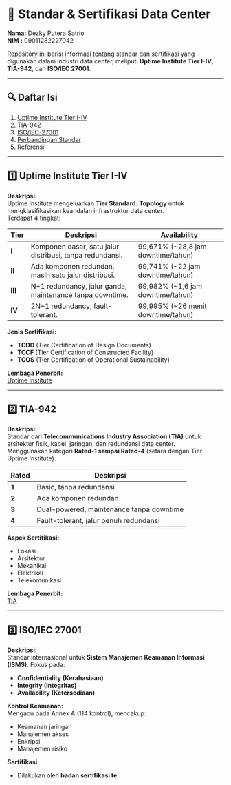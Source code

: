 # 📘 Standar & Sertifikasi Data Center
**Nama:** Dezky Putera Satrio  
**NIM :** 09011282227042  

Repository ini berisi informasi tentang standar dan sertifikasi yang digunakan dalam industri data center, meliputi **Uptime Institute Tier I-IV**, **TIA-942**, dan **ISO/IEC 27001**.

---

## 🔍 Daftar Isi
1. [Uptime Institute Tier I-IV](#uptime-institute-tier-i-iv)
2. [TIA-942](#tia-942)
3. [ISO/IEC-27001](#isoiec-27001)
4. [Perbandingan Standar](#perbandingan-standar)
5. [Referensi](#referensi)

---

## 1️⃣ Uptime Institute Tier I-IV
**Deskripsi:**  
Uptime Institute mengeluarkan **Tier Standard: Topology** untuk mengklasifikasikan keandalan infrastruktur data center.  
Terdapat 4 tingkat:  

| Tier  | Deskripsi | Availability |
|-------|-----------|-------------|
| **I** | Komponen dasar, satu jalur distribusi, tanpa redundansi. | 99,671% (~28,8 jam downtime/tahun) |
| **II** | Ada komponen redundan, masih satu jalur distribusi. | 99,741% (~22 jam downtime/tahun) |
| **III** | N+1 redundancy, jalur ganda, maintenance tanpa downtime. | 99,982% (~1,6 jam downtime/tahun) |
| **IV** | 2N+1 redundancy, fault-tolerant. | 99,995% (~26 menit downtime/tahun) |

**Jenis Sertifikasi:**
- **TCDD** (Tier Certification of Design Documents)
- **TCCF** (Tier Certification of Constructed Facility)
- **TCOS** (Tier Certification of Operational Sustainability)

**Lembaga Penerbit:**  
[Uptime Institute](https://uptimeinstitute.com/)

---

## 2️⃣ TIA-942
**Deskripsi:**  
Standar dari **Telecommunications Industry Association (TIA)** untuk arsitektur fisik, kabel, jaringan, dan redundansi data center.  
Menggunakan kategori **Rated-1 sampai Rated-4** (setara dengan Tier Uptime Institute):

| Rated | Deskripsi |
|-------|-----------|
| **1** | Basic, tanpa redundansi |
| **2** | Ada komponen redundan |
| **3** | Dual-powered, maintenance tanpa downtime |
| **4** | Fault-tolerant, jalur penuh redundansi |

**Aspek Sertifikasi:**  
- Lokasi
- Arsitektur
- Mekanikal
- Elektrikal
- Telekomunikasi

**Lembaga Penerbit:**  
[TIA](https://www.tiaonline.org/)

---

## 3️⃣ ISO/IEC 27001
**Deskripsi:**  
Standar internasional untuk **Sistem Manajemen Keamanan Informasi (ISMS)**. Fokus pada:
- **Confidentiality (Kerahasiaan)**
- **Integrity (Integritas)**
- **Availability (Ketersediaan)**

**Kontrol Keamanan:**  
Mengacu pada Annex A (114 kontrol), mencakup:
- Keamanan jaringan
- Manajemen akses
- Enkripsi
- Manajemen risiko

**Sertifikasi:**  
- Dilakukan oleh **badan sertifikasi te**
